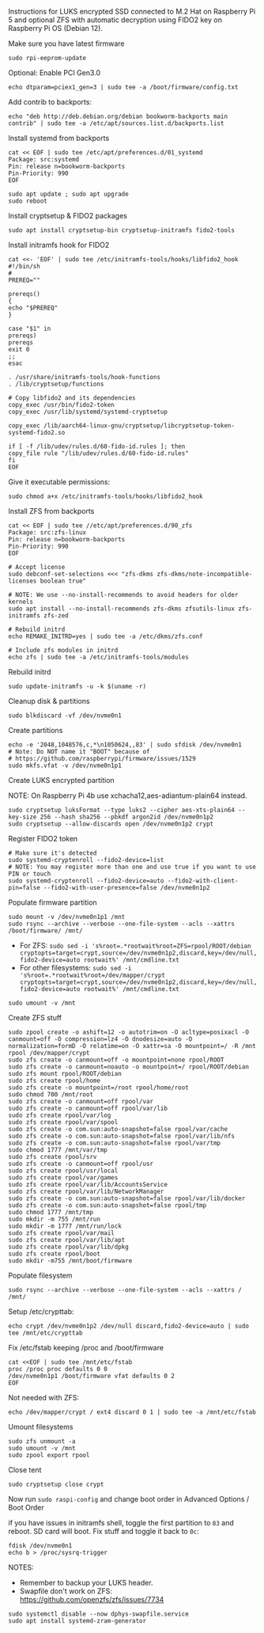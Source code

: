 Instructions for LUKS encrypted SSD connected to M.2 Hat on Raspberry Pi 5 and optional ZFS with automatic decryption using FIDO2 key on Raspberry Pi OS (Debian 12).

Make sure you have latest firmware

`sudo rpi-eeprom-update`

Optional: Enable PCI Gen3.0

`echo dtparam=pciex1_gen=3 | sudo tee -a /boot/firmware/config.txt`

Add contrib to backports:

```
echo "deb http://deb.debian.org/debian bookworm-backports main contrib" | sudo tee -a /etc/apt/sources.list.d/backports.list
```

Install systemd from backports

```
cat << EOF | sudo tee /etc/apt/preferences.d/01_systemd
Package: src:systemd
Pin: release n=bookworm-backports
Pin-Priority: 990
EOF

sudo apt update ; sudo apt upgrade
sudo reboot
```

Install cryptsetup & FIDO2 packages

`sudo apt install cryptsetup-bin cryptsetup-initramfs fido2-tools`

Install initramfs hook for FIDO2

```
cat <<- 'EOF' | sudo tee /etc/initramfs-tools/hooks/libfido2_hook
#!/bin/sh
#
PREREQ=""

prereqs()
{
echo "$PREREQ"
}

case "$1" in
prereqs)
prereqs
exit 0
;;
esac

. /usr/share/initramfs-tools/hook-functions
. /lib/cryptsetup/functions

# Copy libfido2 and its dependencies
copy_exec /usr/bin/fido2-token
copy_exec /usr/lib/systemd/systemd-cryptsetup

copy_exec /lib/aarch64-linux-gnu/cryptsetup/libcryptsetup-token-systemd-fido2.so

if [ -f /lib/udev/rules.d/60-fido-id.rules ]; then
copy_file rule "/lib/udev/rules.d/60-fido-id.rules"
fi
EOF
```

Give it executable permissions:

```
sudo chmod a+x /etc/initramfs-tools/hooks/libfido2_hook
```

Install ZFS from backports

```
cat << EOF | sudo tee //etc/apt/preferences.d/90_zfs
Package: src:zfs-linux
Pin: release n=bookworm-backports
Pin-Priority: 990
EOF

# Accept license
sudo debconf-set-selections <<< "zfs-dkms zfs-dkms/note-incompatible-licenses boolean true"

# NOTE: We use --no-install-recommends to avoid headers for older kernels
sudo apt install --no-install-recommends zfs-dkms zfsutils-linux zfs-initramfs zfs-zed

# Rebuild initrd
echo REMAKE_INITRD=yes | sudo tee -a /etc/dkms/zfs.conf

# Include zfs modules in initrd
echo zfs | sudo tee -a /etc/initramfs-tools/modules
```

Rebuild initrd

`sudo update-initramfs -u -k $(uname -r)`

Cleanup disk & partitions

```
sudo blkdiscard -vf /dev/nvme0n1
```

Create partitions

```
echo -e '2048,1048576,c,*\n1050624,,83' | sudo sfdisk /dev/nvme0n1
# Note: Do NOT name it "BOOT" because of
# https://github.com/raspberrypi/firmware/issues/1529
sudo mkfs.vfat -v /dev/nvme0n1p1
```

Create LUKS encrypted partition

NOTE: On Raspberry Pi 4b use xchacha12,aes-adiantum-plain64 instead.

```
sudo cryptsetup luksFormat --type luks2 --cipher aes-xts-plain64 --key-size 256 --hash sha256 --pbkdf argon2id /dev/nvme0n1p2
sudo cryptsetup --allow-discards open /dev/nvme0n1p2 crypt
```

Register FIDO2 token

```
# Make sure it's detected
sudo systemd-cryptenroll --fido2-device=list
# NOTE: You may register more than one and use true if you want to use PIN or touch
sudo systemd-cryptenroll --fido2-device=auto --fido2-with-client-pin=false --fido2-with-user-presence=false /dev/nvme0n1p2
```

Populate firmware partition

```
sudo mount -v /dev/nvme0n1p1 /mnt
sudo rsync --archive --verbose --one-file-system --acls --xattrs /boot/firmware/ /mnt/
```

- For ZFS:
`sudo sed -i 's%root=.*rootwait%root=ZFS=rpool/ROOT/debian cryptopts=target=crypt,source=/dev/nvme0n1p2,discard,key=/dev/null,fido2-device=auto rootwait%' /mnt/cmdline.txt`
- For other filesystems:
`sudo sed -i 's%root=.*rootwait%root=/dev/mapper/crypt cryptopts=target=crypt,source=/dev/nvme0n1p2,discard,key=/dev/null,fido2-device=auto rootwait%' /mnt/cmdline.txt`

`sudo umount -v /mnt`

Create ZFS stuff

```
sudo zpool create -o ashift=12 -o autotrim=on -O acltype=posixacl -O canmount=off -O compression=lz4 -O dnodesize=auto -O normalization=formD -O relatime=on -O xattr=sa -O mountpoint=/ -R /mnt rpool /dev/mapper/crypt
sudo zfs create -o canmount=off -o mountpoint=none rpool/ROOT
sudo zfs create -o canmount=noauto -o mountpoint=/ rpool/ROOT/debian
sudo zfs mount rpool/ROOT/debian
sudo zfs create rpool/home
sudo zfs create -o mountpoint=/root rpool/home/root
sudo chmod 700 /mnt/root
sudo zfs create -o canmount=off rpool/var
sudo zfs create -o canmount=off rpool/var/lib
sudo zfs create rpool/var/log
sudo zfs create rpool/var/spool
sudo zfs create -o com.sun:auto-snapshot=false rpool/var/cache
sudo zfs create -o com.sun:auto-snapshot=false rpool/var/lib/nfs
sudo zfs create -o com.sun:auto-snapshot=false rpool/var/tmp
sudo chmod 1777 /mnt/var/tmp
sudo zfs create rpool/srv
sudo zfs create -o canmount=off rpool/usr
sudo zfs create rpool/usr/local
sudo zfs create rpool/var/games
sudo zfs create rpool/var/lib/AccountsService
sudo zfs create rpool/var/lib/NetworkManager
sudo zfs create -o com.sun:auto-snapshot=false rpool/var/lib/docker
sudo zfs create -o com.sun:auto-snapshot=false rpool/tmp
sudo chmod 1777 /mnt/tmp
sudo mkdir -m 755 /mnt/run
sudo mkdir -m 1777 /mnt/run/lock
sudo zfs create rpool/var/mail
sudo zfs create rpool/var/lib/apt
sudo zfs create rpool/var/lib/dpkg
sudo zfs create rpool/boot
sudo mkdir -m755 /mnt/boot/firmware
```

Populate filesystem

`sudo rsync --archive --verbose --one-file-system --acls --xattrs / /mnt/`

Setup /etc/crypttab:

`echo crypt /dev/nvme0n1p2 /dev/null discard,fido2-device=auto | sudo tee /mnt/etc/crypttab`

Fix /etc/fstab keeping /proc and /boot/firmware

```
cat <<EOF | sudo tee /mnt/etc/fstab
proc /proc proc defaults 0 0
/dev/nvme0n1p1 /boot/firmware vfat defaults 0 2
EOF
```

Not needed with ZFS:

`echo /dev/mapper/crypt / ext4 discard 0 1 | sudo tee -a /mnt/etc/fstab`

Umount filesystems

```
sudo zfs unmount -a
sudo umount -v /mnt
sudo zpool export rpool
```

Close tent

`sudo cryptsetup close crypt`

Now run `sudo raspi-config` and change boot order in Advanced Options / Boot Order

if you have issues in initramfs shell, toggle the first partition to `83`
and reboot. SD card will boot. Fix stuff and toggle it back to `0c`:

```
fdisk /dev/nvme0n1
echo b > /proc/sysrq-trigger
```

NOTES:
- Remember to backup your LUKS header.
- Swapfile don't work on ZFS: https://github.com/openzfs/zfs/issues/7734

```
sudo systemctl disable --now dphys-swapfile.service
sudo apt install systemd-zram-generator
```
